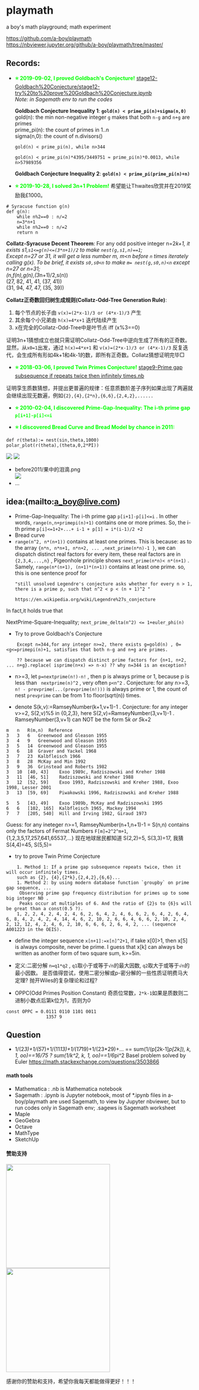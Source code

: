 # playmath
a boy's math playground; math experiment

https://github.com/a-boy/playmath  
https://nbviewer.jupyter.org/github/a-boy/playmath/tree/master/

## Records:
- <b style="color:#0F0"> :star: 2019-09-02, I proved Goldbach's Conjecture!</b>
[stage12-Goldbach%20Conjecture/stage12-try%20to%20prove%20Goldbach%20Conjecture.ipynb](https://nbviewer.jupyter.org/github/a-boy/playmath/blob/master/stage12-Goldbach%20Conjecture/stage12-try%20to%20prove%20Goldbach%20Conjecture.ipynb)  
 _Note: in Sagemath env to run the codes_

	**Goldbach Conjecture Inequality 1**: **`gold(n) < prime_pi(n)+sigma(n,0)`**  
	gold(n): the min non-negative integer `g` makes that both `n-g` and `n+g` are primes  
	prime_pi(n): the count of primes in 1..n  
	sigma(n,0): the count of n.divisors()  

	`gold(n) < prime_pi(n), while n>344`

	`gold(n) < prime_pi(n)*4395/3449751 ≈ prime_pi(n)*0.0013, while n>57989356`

	**Goldbach Conjecture Inequality 2**: **`gold(n) < prime_pi(prime_pi(n)+n)`**	

- <b style="color:#0F0"> :star: 2019-10-28, I solved **3n+1 Problem**!</b> 希望能让Thwaites欣赏并在2019奖励我£1000。

```
# Syracuse function g(n)
def g(n):
    while n%2==0 : n/=2
    n=3*n+1
    while n%2==0 : n/=2
    return n
```

 **Collatz-Syracuse Decent Theorem**: For any odd positive integer n=2*k+1, it exists s1,`s1<=g(n)<=(3*n+1)/2` to make `nest(g,s1,n)==1`;  
Except n=27 or 31, it will get a less number m, m<n before `n` times iterately calling g(x). To be brief,  it exists `s0,s0<n` to make `m= nest(g,s0,n)<n` except n=27 or n=31;  
(n,f(n),g(n),(3*n+1)/2,s(n))  
(27, 82, 41, 41, (37, 41))  
(31, 94, 47, 47, (35, 39))  

 **Collatz正奇数回归树生成规则(Collatz-Odd-Tree Generation Rule)**:

1. 每个节点的长子由 `v(x)=(2*x-1)/3 or (4*x-1)/3` 产生
2. 其余每个小兄弟由 `h(x)=4*x+1` 迭代陆续产生
3. x在完全的Collatz-Odd-Tree中是叶节点 iff (x%3==0)

证明3n+1猜想成立也就只需证明Collatz-Odd-Tree中逆向生成了所有的正奇数。
显然，从`x0=1`出发，通过 `h(x)=4*x+1` 和 `v(x)=(2*x-1)/3 or (4*x-1)/3` 反复迭代，会生成所有形如4k+1和4k-1的数，即所有正奇数。Collatz猜想证明完毕□

- <b style="color:#0F0"> :star: 2018-03-06, I proved Twin Primes Conjecture!</b>
 [stage9-Prime gap subsequence if repeats twice then infinitely times.nb](stage9-Prime%20gap%20subsequence%20if%20repeats%20twice%20then%20infinitely%20times.nb)   

 证明孪生质数猜想，并提出更普遍的规律：任意质数阶差子序列如果出现了两遍就会继续出现无数遍，例如`{2},{4},{2*n},{6,6},{2,4,2},......`

- <b style="color:#0F0"> :star: 2010-02-04, I discovered Prime-Gap-Inequality: The i-th prime gap `p[i+1]-p[i]<=i`</b>

- <b style="color:#0F0"> :star: I discovered Bread Curve and Bread Model by chance in 2011: </b>
  
```
def r(theta):= nest(sin,theta,1000)
polar_plot(r(theta),(theta,0,2*PI))

```
<img src="http://a-boy.tk/playmath/stage2-bread%20curve/bread.png">
<img src="http://a-boy.tk/playmath/stage2-bread%20curve/bread-curve-3d.jpg">

- before2011/果中的泪滴.png  
  <img src="http://a-boy.tk/playmath/before2011/果中的泪滴.png">
- ...
  
## idea:(mailto:a_boy@live.com)
- Prime-Gap-Inequality: The i-th prime gap `p[i+1]-p[i]<=i` . In other words, `range(n,n+primepi(n)+1)` contains one or more primes. So, the i-th prime `p[i]<=1+2+...+ i-1 + p[1] = i*(i-1)/2 +2`
- Bread curve
- `range(n^2, n*(n+1))` contains at least one primes. This is because: as to the array `{n*n, n*n+1, n*n+2, ... ,next_prime(n*n)-1 }`, we can dispatch distinct real factors for every item, these real factors are in `{2,3,4,...,n}` , Pigeonhole principle shows `next_prime(n*n)< n*(n+1)` . Samely, `range(n*(n+1), (n+1)*(n+1))` contains at least one prime. so, this is one sentence proof for 
    ```
    "still unsolved Legendre's conjecture asks whether for every n > 1, there is a prime p, such that n^2 < p < (n + 1)^2 "

    https://en.wikipedia.org/wiki/Legendre%27s_conjecture
    ```
In fact,it holds true that

NextPrime-Square-Inequality; `next_prime_delta(n^2) <= 1+euler_phi(n)`

- Try to prove Goldbach's Conjecture
```
    Except n=344,for any integer n>=2, there exists g=gold(n) , 0=<g<=primepi(n)+1, satisfies that both n-g and n+g are primes. 
    
    ?? because we can dispatch distinct prime factors for {n+1, n+2, ... n+g}.replace( isprime(n+x) => n-x) ?? why n=344 is an exception?
```

- n>=3, let `p=nextprime(n!)-n!` , then p is always prime or 1, because p is less than ` nextprime(n)^2` , very often ` p<n^2 ` .
Conjecture: for any n>=3, ` n! - prevprime(...(prevprime(n!))) ` is always prime or 1, the count of nest `prevprime` can be from 1 to floor(sqrt(n)) times.

- denote S(k,v):=RamseyNumber(k+1,v+1)-1 . 
Conjecture: for any integer v>=2, S(2,v)%5 in {0,2,3}, here S(2,v)=RamseyNumber(3,v+1)-1 . 
RamseyNumber(3,v+1) can NOT be the form 5*k or 5*k+2

```
m	n	R(m,n)	Reference
3	3	6	Greenwood and Gleason 1955
3	4	9	Greenwood and Gleason 1955
3	5	14	Greenwood and Gleason 1955
3	6	18	Graver and Yackel 1968
3	7	23	Kalbfleisch 1966
3	8	28	McKay and Min 1992
3	9	36	Grinstead and Roberts 1982
3	10	[40, 43]	Exoo 1989c, Radziszowski and Kreher 1988
3	11	[46, 51]	Radziszowski and Kreher 1988
3	12	[52, 59]	Exoo 1993, Radziszowski and Kreher 1988, Exoo 1998, Lesser 2001
3	13	[59, 69]	Piwakowski 1996, Radziszowski and Kreher 1988

5	5	[43, 49]	Exoo 1989b, McKay and Radziszowski 1995
6	6	[102, 165]	Kalbfleisch 1965, Mackey 1994
7	7	[205, 540]	Hill and Irving 1982, Giraud 1973
```

Guess: for any ineteger n>=1, RamseyNumber(n+1,n+1)-1 = S(n,n) contains only the factors of Fermat Numbers ` F[m]=2^2^m+1 `, {1,2,3,5,17,257,641,65537,...}
现在地球居民都知道 S(2,2)=5, S(3,3)=17, 我猜 S(4,4)=45, S(5,5)=

- try to prove Twin Prime Conjecture
```
    1. Method 1: If a prime gap subsequence repeats twice, then it will occur infinitely times. 
    such as {2}, {4},{2*k},{2,4,2},{6,6}...
    1. Method 2: by using modern database function `groupby` on prime gap sequence, ...  
     Observing prime gap frequency distribution for primes up to some big integer N0 .  
     Peaks occur at multiples of 6. And the ratio of {2}s to {6}s will be great than a const(0.5 ?).
    1, 2, 2, 4, 2, 4, 2, 4, 6, 2, 6, 4, 2, 4, 6, 6, 2, 6, 4, 2, 6, 4, 6, 8, 4, 2, 4, 2, 4, 14, 4, 6, 2, 10, 2, 6, 6, 4, 6, 6, 2, 10, 2, 4, 2, 12, 12, 4, 2, 4, 6, 2, 10, 6, 6, 6, 2, 6, 4, 2, ... (sequence A001223 in the OEIS).
```

- define the integer sequence `x[n+1]:=x[n]^2+1`, if take x[0]>1, then  x[5] is always composite, never be prime. I guess that x[k] can always be written as another form of two square sum, k>=5in.


- 定义:二密分解 `n=q1*q2` , `q1`取小于或等于`√n`的最大因数, `q2`取大于或等于`√n`的最小因数。
是否值得尝试，使用二密分解或p-密分解的一些性质证明费马大定理? 抛开Wiles的复杂理论和过程?

- OPPC(Odd Primes Position Constant) 奇质位常数，`2*k-1`如果是质数则二进制小数点后第k位为1，否则为0

```
const OPPC = 0.0111 0110 1101 0011
               1357 9
```
## Question
- 1/(2*3)+1/(5*7)+1/(11*13)+1/(17*19)+1/(23*29)+... == sum(1/(p[2k-1]*p[2k]), k, 1, oo)==16/75 ? 
 sum(1/k^2, k, 1, oo)==1/6*pi^2 Basel problem solved by Euler
https://math.stackexchange.com/questions/3503866


#### math tools
- Mathematica : .nb is Mathematica notebook
- Sagemath : .ipynb is Jupyter notebook, most of *.ipynb files in a-boy/playmath are used Sagemath, to view by Jupyter nbviewer, but to run codes only in Sagemath env; .sagews is Sagemath worksheet
- Maple
- GeoGebra
- Octave
- MathType
- SketchUp

#### 赞助支持
<img src="temp/1563593535473.jpg" width="280">
<img src="temp/mm_facetoface_collect_qrcode_1560552098216.png" width="280">

感谢你的赞助和支持，希望你我每天都能做得更好！！！
